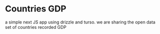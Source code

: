 # Countries GDP

a simple next JS app using drizzle and turso. we are sharing the open data set of countries recorded GDP
